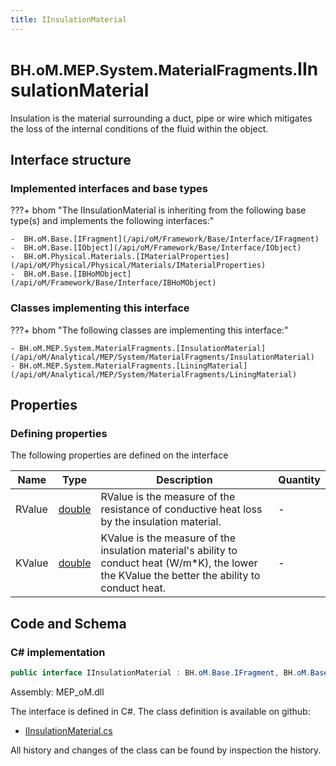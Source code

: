 ```yaml
---
title: IInsulationMaterial
---
```


# <small>BH.oM.MEP.System.MaterialFragments.</small>**IInsulationMaterial**

Insulation is the material surrounding a duct, pipe or wire which mitigates the loss of the internal conditions of the fluid within the object.

## Interface structure

### Implemented interfaces and base types

???+ bhom "The IInsulationMaterial is inheriting from the following base type(s) and implements the following interfaces:"

    -  BH.oM.Base.[IFragment](/api/oM/Framework/Base/Interface/IFragment)
    -  BH.oM.Base.[IObject](/api/oM/Framework/Base/Interface/IObject)
    -  BH.oM.Physical.Materials.[IMaterialProperties](/api/oM/Physical/Physical/Materials/IMaterialProperties)
    -  BH.oM.Base.[IBHoMObject](/api/oM/Framework/Base/Interface/IBHoMObject)


### Classes implementing this interface

???+ bhom "The following classes are implementing this interface:"

    - BH.oM.MEP.System.MaterialFragments.[InsulationMaterial](/api/oM/Analytical/MEP/System/MaterialFragments/InsulationMaterial)
    - BH.oM.MEP.System.MaterialFragments.[LiningMaterial](/api/oM/Analytical/MEP/System/MaterialFragments/LiningMaterial)


## Properties



### Defining properties

The following properties are defined on the interface

| Name             | Type             | Description      | Quantity         |
|------------------|------------------|------------------|------------------|
| RValue | [double](https://learn.microsoft.com/en-us/dotnet/api/System.Double?view=netstandard-2.0) | RValue is the measure of the resistance of conductive heat loss by the insulation material. | - |
| KValue | [double](https://learn.microsoft.com/en-us/dotnet/api/System.Double?view=netstandard-2.0) | KValue is the measure of the insulation material's ability to conduct heat (W/m*K), the lower the KValue the better the ability to conduct heat. | - |


## Code and Schema

### C# implementation

``` C# title="C#"
public interface IInsulationMaterial : BH.oM.Base.IFragment, BH.oM.Base.IObject, BH.oM.Physical.Materials.IMaterialProperties, BH.oM.Base.IBHoMObject
```

Assembly: MEP_oM.dll

The interface is defined in C#. The class definition is available on github:

- [IInsulationMaterial.cs](https://github.com/BHoM/BHoM/blob/develop/MEP_oM/System\MaterialFragments\IInsulationMaterial.cs)

All history and changes of the class can be found by inspection the history.
